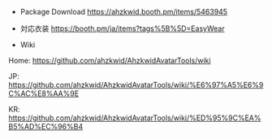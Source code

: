 
- Package Download
https://ahzkwid.booth.pm/items/5463945


- 対応衣装
https://booth.pm/ja/items?tags%5B%5D=EasyWear

- Wiki

Home: https://github.com/ahzkwid/AhzkwidAvatarTools/wiki

JP: https://github.com/ahzkwid/AhzkwidAvatarTools/wiki/%E6%97%A5%E6%9C%AC%E8%AA%9E

KR: https://github.com/ahzkwid/AhzkwidAvatarTools/wiki/%ED%95%9C%EA%B5%AD%EC%96%B4
